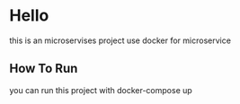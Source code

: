 # Hello

this is an microservises project use docker for microservice

## How To Run

you can run this project with docker-compose up 